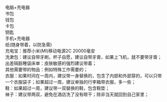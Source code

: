 电脑+充电器<br>
书包<br>
钱包<br>
卡包<br>
钥匙<br>
手机+充电器<br>
纸(随身带着，以防急需) <br>
充电宝：推荐小米(MI)移动电源2C 20000毫安<br>
洗漱包：建议自带牙刷，杯子自愿，建议自带牙膏，如果上飞机，就不要带牙膏；<br>
出差隔脏睡袋床单：皮肤敏感的强烈建议带着；<br>
其他需要带的物品：例如特殊工作需要的；<br>
衣服：如果时间在一周内，建议带一身替换的，包含了内部和外部穿的，可以只带一个衣服袋子；如果超过一周，建议单独的行李箱带衣服，多一些；<br>
鞋：如果超过一周，建议带一双替换的鞋，包含鞋垫；<br>
袜子：建议带两双，避免在酒店洗了没有晾干；除非当天就回到自己家里；<br>